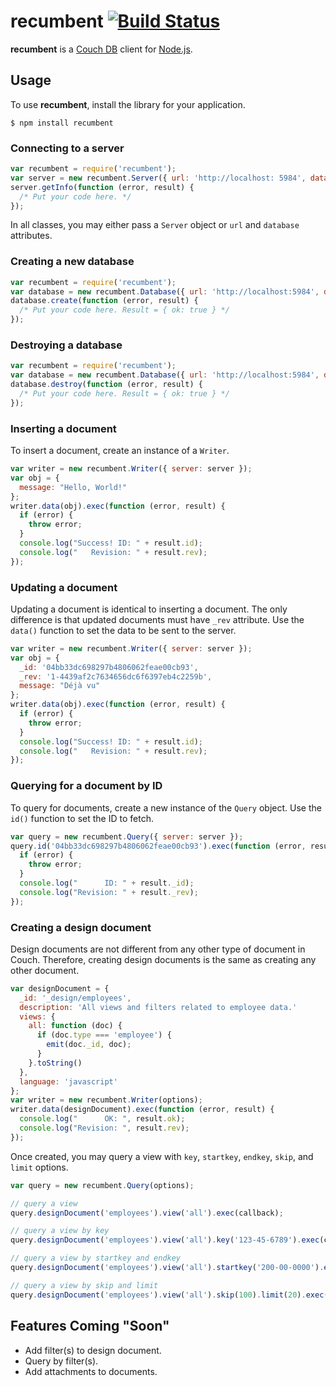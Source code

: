 # recumbent [![Build Status](https://travis-ci.org/jarrettmeyer/recumbent.svg?branch=master)](https://travis-ci.org/jarrettmeyer/recumbent)

**recumbent** is a [Couch DB](http://couchdb.apache.org/) client for [Node.js](http://nodejs.org/).

## Usage

To use **recumbent**, install the library for your application.

```
$ npm install recumbent
```

### Connecting to a server

``` javascript
var recumbent = require('recumbent');
var server = new recumbent.Server({ url: 'http://localhost: 5984', database: 'my_stuff' });
server.getInfo(function (error, result) {
  /* Put your code here. */
});
```

In all classes, you may either pass a `Server` object or `url` and `database` attributes.

### Creating a new database

``` javascript
var recumbent = require('recumbent');
var database = new recumbent.Database({ url: 'http://localhost:5984', database: 'my_stuff' });
database.create(function (error, result) {
  /* Put your code here. Result = { ok: true } */
});
```

### Destroying a database

``` javascript
var recumbent = require('recumbent');
var database = new recumbent.Database({ url: 'http://localhost:5984', database: 'my_stuff' });
database.destroy(function (error, result) {
  /* Put your code here. Result = { ok: true } */
});
```

### Inserting a document

To insert a document, create an instance of a `Writer`.

``` javascript
var writer = new recumbent.Writer({ server: server });
var obj = {
  message: "Hello, World!"
};
writer.data(obj).exec(function (error, result) {
  if (error) {
    throw error;
  }
  console.log("Success! ID: " + result.id);
  console.log("   Revision: " + result.rev);
});
```

### Updating a document

Updating a document is identical to inserting a document. The only difference is that
updated documents must have `_rev` attribute. Use the `data()` function to set the
data to be sent to the server.

``` javascript
var writer = new recumbent.Writer({ server: server });
var obj = {
  _id: '04bb33dc698297b4806062feae00cb93',
  _rev: '1-4439af2c7634656dc6f6397eb4c2259b',
  message: "Déjà vu"
};
writer.data(obj).exec(function (error, result) {
  if (error) {
    throw error;
  }
  console.log("Success! ID: " + result.id);
  console.log("   Revision: " + result.rev);
});
```

### Querying for a document by ID

To query for documents, create a new instance of the `Query` object. Use the `id()`
function to set the ID to fetch.

``` javascript
var query = new recumbent.Query({ server: server });
query.id('04bb33dc698297b4806062feae00cb93').exec(function (error, result) {
  if (error) {
    throw error;
  }
  console.log("      ID: " + result._id);
  console.log("Revision: " + result._rev);
});
```

### Creating a design document

Design documents are not different from any other type of document in Couch. Therefore,
creating design documents is the same as creating any other document.

``` javascript
var designDocument = {
  _id: '_design/employees',
  description: 'All views and filters related to employee data.'
  views: {
    all: function (doc) {
      if (doc.type === 'employee') {
        emit(doc._id, doc);
      }
    }.toString()
  },
  language: 'javascript'
};
var writer = new recumbent.Writer(options);
writer.data(designDocument).exec(function (error, result) {
  console.log("      OK: ", result.ok);
  console.log("Revision: ", result.rev);
});
```

Once created, you may query a view with `key`, `startkey`, `endkey`, `skip`, and
`limit` options.

``` javascript
var query = new recumbent.Query(options);

// query a view
query.designDocument('employees').view('all').exec(callback);

// query a view by key
query.designDocument('employees').view('all').key('123-45-6789').exec(callback);

// query a view by startkey and endkey
query.designDocument('employees').view('all').startkey('200-00-0000').endkey('299-99-9999').exec(callback);

// query a view by skip and limit
query.designDocument('employees').view('all').skip(100).limit(20).exec(callback);
```

## Features Coming "Soon"

+ Add filter(s) to design document.
+ Query by filter(s).
+ Add attachments to documents.
